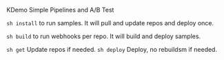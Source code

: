 

KDemo Simple Pipelines and A/B Test
 
```sh install``` to run samples. It will pull and update repos and deploy once.

```sh build``` to run webhooks per repo. It will build and deploy samples.

```sh get``` Update repos if needed.
```sh deploy``` Deploy, no rebuildsm if needed.





